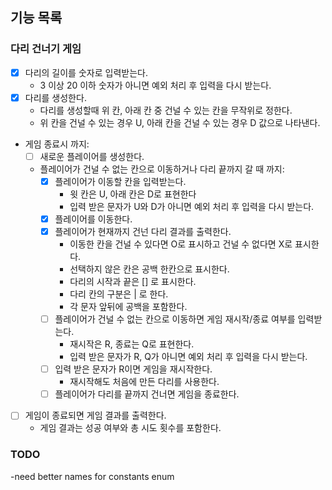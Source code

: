 ## 기능 목록
### 다리 건너기 게임
- [x] 다리의 길이를 숫자로 입력받는다.
  - 3 이상 20 이하 숫자가 아니면 예외 처리 후 입력을 다시 받는다.
- [x] 다리를 생성한다.
  - 다리를 생성할때 위 칸, 아래 칸 중 건널 수 있는 칸을 무작위로 정한다.
  - 위 칸을 건널 수 있는 경우 U, 아래 칸을 건널 수 있는 경우 D 값으로 나타낸다.
- 게임 종료시 까지:
  - [ ] 새로운 플레이어를 생성한다.
  - 플레이어가 건널 수 없는 칸으로 이동하거나 다리 끝까지 갈 때 까지:
    - [x] 플레이어가 이동할 칸을 입력받는다.
      - 윗 칸은 U, 아래 칸은 D로 표현한다
      - 입력 받은 문자가 U와 D가 아니면 예외 처리 후 입력을 다시 받는다.
    - [x] 플레이어를 이동한다. 
    - [x] 플레이어가 현재까지 건넌 다리 결과를 출력한다.
      - 이동한 칸을 건널 수 있다면 O로 표시하고 건널 수 없다면 X로 표시한다.
      - 선택하지 않은 칸은 공백 한칸으로 표시한다.
      - 다리의 시작과 끝은 [] 로 표시한다.
      - 다리 칸의 구분은 | 로 한다. 
      - 각 문자 앞뒤에 공백을 포함한다.
    - [ ] 플레이어가 건널 수 없는 칸으로 이동하면 게임 재시작/종료 여부를 입력받는다.
      - 재시작은 R, 종료는 Q로 표현한다.
      - 입력 받은 문자가 R, Q가 아니면 예외 처리 후 입력을 다시 받는다.
    - [ ] 입력 받은 문자가 R이면 게임을 재시작한다.
      - 재시작해도 처음에 만든 다리를 사용한다.
    - [ ] 플레이어가 다리를 끝까지 건너면 게임을 종료한다.  

-[ ] 게임이 종료되면 게임 결과를 출력한다.
  - 게임 결과는 성공 여부와 총 시도 횟수를 포함한다.

### TODO
-need better names for constants enum